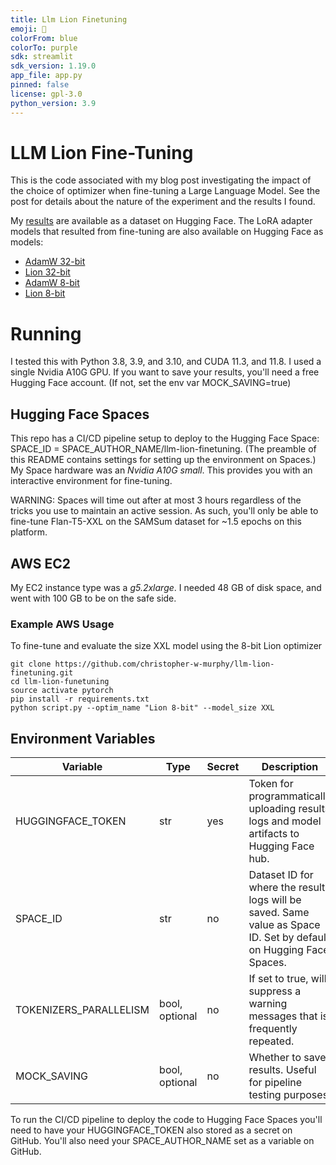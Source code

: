 ```yaml
---
title: Llm Lion Finetuning
emoji: 🐨
colorFrom: blue
colorTo: purple
sdk: streamlit
sdk_version: 1.19.0
app_file: app.py
pinned: false
license: gpl-3.0
python_version: 3.9
---
```


# LLM Lion Fine-Tuning

This is the code associated with my blog post investigating the impact of the choice of optimizer when fine-tuning a Large Language Model.
See the post for details about the nature of the experiment and the results I found.

My [results](https://huggingface.co/datasets/chriswmurphy/llm-lion-finetuning) are available as a dataset on Hugging Face. 
The LoRA adapter models that resulted from fine-tuning are also available on Hugging Face as models: 
- [AdamW 32-bit](https://huggingface.co/chriswmurphy/lora-flan-t5-xxl-adamw32bit)
- [Lion 32-bit](https://huggingface.co/chriswmurphy/lora-flan-t5-xxl-lion32bit)
- [AdamW 8-bit](https://huggingface.co/chriswmurphy/lora-flan-t5-xxl-adamw8bit)
- [Lion 8-bit](https://huggingface.co/chriswmurphy/lora-flan-t5-xxl-lion8bit)

# Running
I tested this with Python 3.8, 3.9, and 3.10, and CUDA 11.3, and 11.8.
I used a single Nvidia A10G GPU.
If you want to save your results, you'll need a free Hugging Face account.
(If not, set the env var MOCK_SAVING=true)

## Hugging Face Spaces
This repo has a CI/CD pipeline setup to deploy to the Hugging Face Space: SPACE_ID = SPACE_AUTHOR_NAME/llm-lion-finetuning.
(The preamble of this README contains settings for setting up the environment on Spaces.)
My Space hardware was an _Nvidia A10G small_.
This provides you with an interactive environment for fine-tuning.

WARNING: Spaces will time out after at most 3 hours regardless of the tricks you use to maintain an active session.
As such, you'll only be able to fine-tune Flan-T5-XXL on the SAMSum dataset for ~1.5 epochs on this platform.

## AWS EC2
My EC2 instance type was a _g5.2xlarge_.
I needed 48 GB of disk space, and went with 100 GB to be on the safe side.

### Example AWS Usage
To fine-tune and evaluate the size XXL model using the 8-bit Lion optimizer
```
git clone https://github.com/christopher-w-murphy/llm-lion-finetuning.git
cd llm-lion-funetuning
source activate pytorch
pip install -r requirements.txt
python script.py --optim_name "Lion 8-bit" --model_size XXL
```

## Environment Variables

| Variable               | Type           | Secret | Description                                                                                                         |
|------------------------|----------------|--------|---------------------------------------------------------------------------------------------------------------------|
| HUGGINGFACE_TOKEN      | str            | yes    | Token for programmatically uploading results logs and model artifacts to Hugging Face hub.                          |
| SPACE_ID               | str            | no     | Dataset ID for where the results logs will be saved. Same value as Space ID. Set by default on Hugging Face Spaces. |
| TOKENIZERS_PARALLELISM | bool, optional | no     | If set to true, will suppress a warning messages that is frequently repeated.                                       |
| MOCK_SAVING            | bool, optional | no     | Whether to save results. Useful for pipeline testing purposes.                                                      |

To run the CI/CD pipeline to deploy the code to Hugging Face Spaces you'll need to have your HUGGINGFACE_TOKEN also stored as a secret on GitHub.
You'll also need your SPACE_AUTHOR_NAME set as a variable on GitHub.